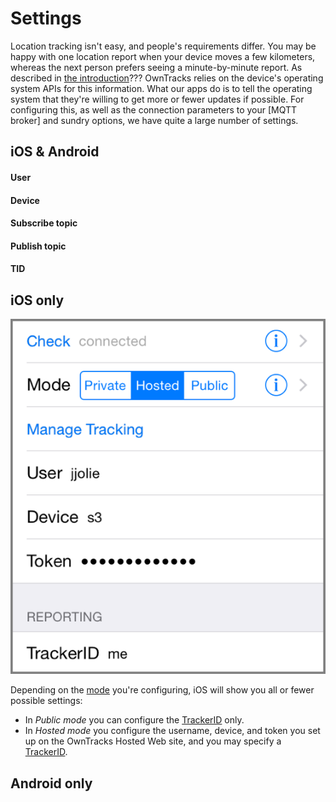 # Settings

Location tracking isn't easy, and people's requirements differ. You may be happy with one location report when your device moves a few kilometers, whereas the next person prefers seeing a minute-by-minute report. As described in [the introduction](../guide/how.md)??? OwnTracks relies on the device's operating system APIs for this information. What our apps do is to tell the operating system that they're willing to get more or fewer updates if possible. For configuring this, as well as the connection parameters to your [MQTT broker] and sundry options, we have quite a large number of settings.

## iOS & Android

#### User
#### Device
#### Subscribe topic
#### Publish topic
#### TID

## iOS only

![Switcher settings](images/b-ios-mode-switcher-settings.png)

Depending on the [mode](../guide/scenarios.md) you're configuring, iOS will show you all or fewer possible settings:

* In _Public mode_ you can configure the [TrackerID](tid.md) only.
* In _Hosted mode_ you configure the username, device, and token you set up on the OwnTracks Hosted Web site, and you may specify a [TrackerID](tid.md).


## Android only


